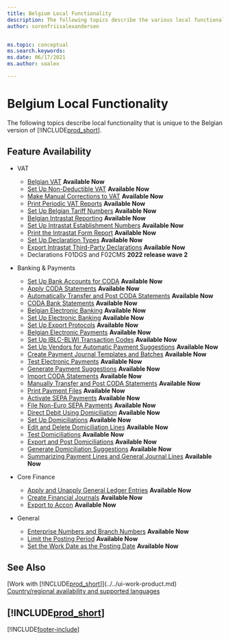 ```yaml
---
title: Belgium Local Functionality
description: The following topics describe the various local functionality in the Belgian version of Business Central.
author: sorenfriisalexandersen


ms.topic: conceptual
ms.search.keywords:
ms.date: 06/17/2021
ms.author: soalex

---
```

# Belgium Local Functionality

The following topics describe local functionality that is unique to the Belgian version of [!INCLUDE[prod_short](../../includes/prod_short.md)].  

## Feature Availability

* VAT
    * [Belgian VAT](belgian-vat.md) **Available Now**
    * [Set Up Non-Deductible VAT](how-to-set-up-non-deductible-vat.md) **Available Now**
    * [Make Manual Corrections to VAT](how-to-make-manual-corrections-to-vat.md) **Available Now**
    * [Print Periodic VAT Reports](how-to-print-periodic-vat-reports.md) **Available Now**
    * [Set Up Belgian Tariff Numbers](how-to-set-up-belgian-tariff-numbers.md) **Available Now**
    * [Belgian Intrastat Reporting](belgian-intrastat-reporting.md) **Available Now**
    * [Set Up Intrastat Establishment Numbers](how-to-set-up-intrastat-establishment-numbers.md) **Available Now**    
    * [Print the Intrastat Form Report](how-to-print-the-intrastat-form-report.md) **Available Now**
    * [Set Up Declaration Types](how-to-set-up-declaration-types.md) **Available Now**
    * [Export Intrastat Third-Party Declarations](how-to-export-intrastat-third-party-declararations.md) **Available Now**
    * Declarations F01DGS and F02CMS **2022 release wave 2**

* Banking & Payments
    * [Set Up Bank Accounts for CODA](how-to-set-up-bank-accounts-for-coda.md) **Available Now**
    * [Apply CODA Statements](how-to-apply-coda-statements.md) **Available Now**
    * [Automatically Transfer and Post CODA Statements](how-to-automatically-transfer-and-post-coda-statements.md) **Available Now**
    * [CODA Bank Statements](coda-bank-statements.md) **Available Now**
    * [Belgian Electronic Banking](belgian-electronic-banking.md) **Available Now**
    * [Set Up Electronic Banking](how-to-set-up-electronic-banking.md) **Available Now**
    * [Set Up Export Protocols](how-to-set-up-export-protocols.md) **Available Now**
    * [Belgian Electronic Payments](belgian-electronic-payments.md) **Available Now**
    * [Set Up IBLC-BLWI Transaction Codes](how-to-set-up-iblc-blwi-transaction-codes.md) **Available Now**
    * [Set Up Vendors for Automatic Payment Suggestions](how-to-set-up-vendors-for-automatic-payment-suggestions.md) **Available Now**
    * [Create Payment Journal Templates and Batches](how-to-create-payment-journal-templates-and-batches.md) **Available Now**
    * [Test Electronic Payments](how-to-test-electronic-payments.md) **Available Now**
    * [Generate Payment Suggestions](how-to-generate-payment-suggestions.md) **Available Now**
    * [Import CODA Statements](how-to-import-coda-statements.md) **Available Now**
    * [Manually Transfer and Post CODA Statements](how-to-manually-transfer-and-post-coda-statements.md) **Available Now**
    * [Print Payment Files](how-to-print-payment-files.md) **Available Now**
    * [Activate SEPA Payments](/dynamics365/business-central/LocalFunctionality/Belgium/belgian-electronic-payments) **Available Now**
    * [File Non-Euro SEPA Payments](/dynamics365/business-central/LocalFunctionality/Belgium/belgian-electronic-payments) **Available Now**
    * [Direct Debit Using Domiciliation](direct-debit-using-domiciliation.md) **Available Now**
    * [Set Up Domiciliations](/dynamics365/business-central/LocalFunctionality/Belgium/direct-debit-using-domiciliation) **Available Now**
    * [Edit and Delete Domiciliation Lines](/dynamics365/business-central/LocalFunctionality/Belgium/direct-debit-using-domiciliation) **Available Now**
    * [Test Domiciliations](/dynamics365/business-central/LocalFunctionality/Belgium/direct-debit-using-domiciliation) **Available Now**
    * [Export and Post Domiciliations](/dynamics365/business-central/LocalFunctionality/Belgium/direct-debit-using-domiciliation) **Available Now**
    * [Generate Domiciliation Suggestions](/dynamics365/business-central/LocalFunctionality/Belgium/direct-debit-using-domiciliation) **Available Now**
    * [Summarizing Payment Lines and General Journal Lines](summarizing-payment-lines-and-general-journal-lines.md) **Available Now**
    
* Core Finance
    * [Apply and Unapply General Ledger Entries](how-to-apply-and-unapply-general-ledger-entries.md) **Available Now**
    * [Create Financial Journals](how-to-create-financial-journals.md) **Available Now**
    * [Export to Accon](how-to-export-to-accon.md) **Available Now**

* General
    * [Enterprise Numbers and Branch Numbers](enterprise-numbers-and-branch-numbers.md) **Available Now**
    * [Limit the Posting Period](how-to-limit-the-posting-period.md) **Available Now**
    * [Set the Work Date as the Posting Date](how-to-set-the-work-date-as-the-posting-date.md) **Available Now**

## See Also

[Work with [!INCLUDE[prod_short](../../includes/prod_short.md)]](../../ui-work-product.md)  
[Country/regional availability and supported languages](/dynamics365/business-central/dev-itpro/compliance/apptest-countries-and-translations)  

## [!INCLUDE[prod_short](../../includes/free_trial_md.md)]  


[!INCLUDE[footer-include](../../includes/footer-banner.md)]

